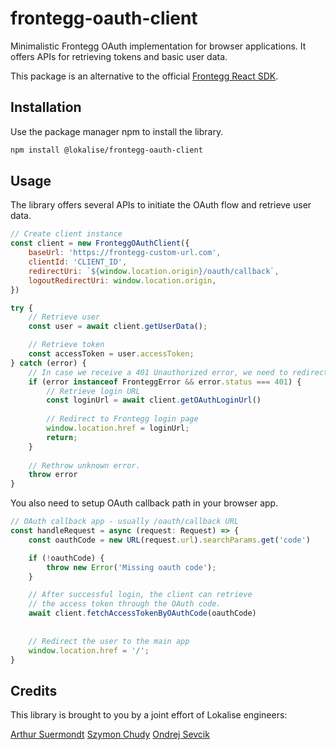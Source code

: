 # frontegg-oauth-client

Minimalistic Frontegg OAuth implementation for browser applications. It offers APIs for retrieving tokens and basic user data.

This package is an alternative to the official [Frontegg React SDK](https://github.com/frontegg/frontegg-react). 

## Installation

Use the package manager npm to install the library.

```bash
npm install @lokalise/frontegg-oauth-client
```

## Usage

The library offers several APIs to initiate the OAuth flow and retrieve user data.

```js
// Create client instance
const client = new FronteggOAuthClient({
    baseUrl: 'https://frontegg-custom-url.com',
    clientId: 'CLIENT_ID',
    redirectUri: `${window.location.origin}/oauth/callback`,
    logoutRedirectUri: window.location.origin,
})

try {
    // Retrieve user
    const user = await client.getUserData();

    // Retrieve token 
    const accessToken = user.accessToken;
} catch (error) {
    // In case we receive a 401 Unauthorized error, we need to redirect the user to the login page.
    if (error instanceof FronteggError && error.status === 401) {
        // Retrieve login URL
        const loginUrl = await client.getOAuthLoginUrl() 
        
        // Redirect to Frontegg login page
        window.location.href = loginUrl;
        return;
    }
    
    // Rethrow unknown error.
    throw error
}
```

You also need to setup OAuth callback path in your browser app.

```js
// OAuth callback app - usually /oauth/callback URL
const handleRequest = async (request: Request) => {
    const oauthCode = new URL(request.url).searchParams.get('code')

    if (!oauthCode) {
        throw new Error('Missing oauth code');
    }

    // After successful login, the client can retrieve 
    // the access token through the OAuth code.
    await client.fetchAccessTokenByOAuthCode(oauthCode)
    
    
    // Redirect the user to the main app
    window.location.href = '/';
}
```

## Credits

This library is brought to you by a joint effort of Lokalise engineers:

[Arthur Suermondt](https://github.com/arthuracs)
[Szymon Chudy](https://github.com/szymonchudy)
[Ondrej Sevcik](https://github.com/ondrejsevcik)


